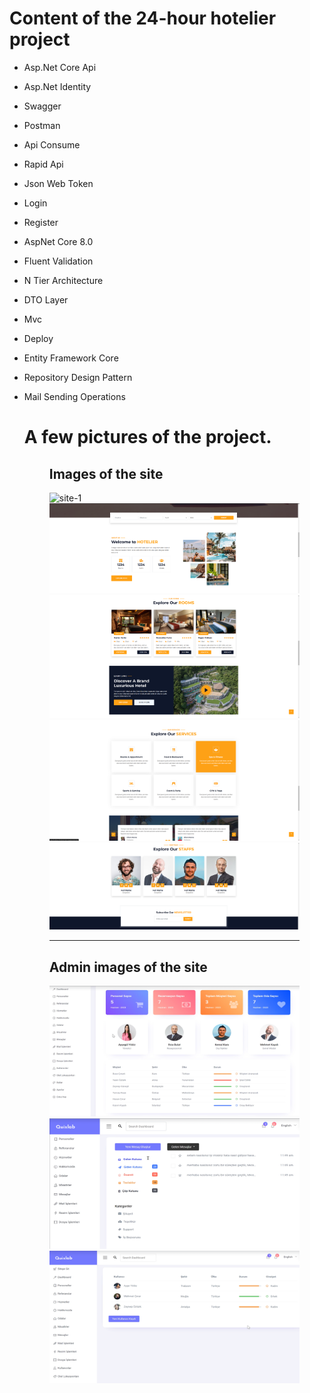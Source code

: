 # Content of the 24-hour hotelier project

- Asp.Net Core Api
- Asp.Net Identity
- Swagger
- Postman
- Api Consume
- Rapid Api
- Json Web Token
- Login
- Register
- AspNet Core 8.0
- Fluent Validation
- N Tier Architecture
- DTO Layer
- Mvc
- Deploy
- Entity Framework Core
- Repository Design Pattern
- Mail Sending Operations

  # A few pictures of the project.
  
  <figure>
    <h2>Images of the site</h2>
    <img src="github-images/site-1.png"alt="site-1">    
    <img src="github-images/site-2.png"alt="site-2">    
    <img src="github-images/site-3.png"alt="site-3">    
    <img src="github-images/site-4.png"alt="site-4">   
    <img src="github-images/site-5.png"alt="site-5">
    <hr/>
    <h2>Admin images of the site</h2>
    <img src="github-images/admin-1.png"alt="admin-1">
    <img src="github-images/admin-2.png"alt="admin-2">
    <img src="github-images/admin-3.png"alt="admin-3">
  </figure>
